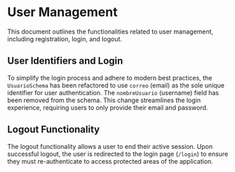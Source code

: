 # User Management

This document outlines the functionalities related to user management, including registration, login, and logout.

## User Identifiers and Login

To simplify the login process and adhere to modern best practices, the `UsuarioSchema` has been refactored to use `correo` (email) as the sole unique identifier for user authentication. The `nombreUsuario` (username) field has been removed from the schema. This change streamlines the login experience, requiring users to only provide their email and password.

## Logout Functionality

The logout functionality allows a user to end their active session. Upon successful logout, the user is redirected to the login page (`/login`) to ensure they must re-authenticate to access protected areas of the application.
